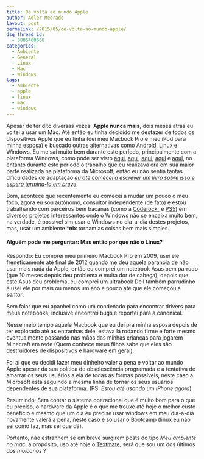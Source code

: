 ```yaml
---
title: De volta ao mundo Apple
author: Adler Medrado
layout: post
permalink: /2015/05/de-volta-ao-mundo-apple/
dsq_thread_id:
  - 3805468668
categories:
  - Ambiente
  - General
  - Linux
  - Mac
  - Windows
tags:
  - ambiente
  - apple
  - linux
  - mac
  - windows
---
```

Apesar de ter dito diversas vezes: **Apple nunca mais**, dois meses atrás eu
voltei a usar um Mac. Até então eu tinha decidido me desfazer de todos os
dispositivos Apple que eu tinha (dei meu Macbook Pro e meu iPod para minha esposa)
e buscado outras alternativas como Android, Linux e Windows.
Eu me saí muito bem durante este período, principalmente com a plataforma Windows,
como pode ser visto [aqui][1], [aqui][2], [aqui][3], [aqui][4] e [aqui][5],
no entanto durante este período o trabalho que eu realizava era em sua maior
parte realizada na plataforma da Microsoft, então eu não sentia tantas
dificuldades de adaptação _[eu até comecei a escrever um livro sobre isso e espero termina-lo em breve][6]_.

Bom, acontece que recentemente eu comecei a mudar um pouco o meu foco, agora eu
sou autônomo, consultor independente (de fato) e estou trabalhando com parceiros
bem bacanas (como a [Coderockr][7] e [PS5][8]) em diversos projetos interessantes
onde o Windows não se encaixa muito bem, na verdade, é possível sim usar o
Windows no dia-a-dia destes projetos, mas, usar um ambiente
***nix** tornam as coisas bem mais simples.

#### Alguém pode me perguntar: Mas então por que não o Linux? ####

Respondo: Eu comprei meu primeiro Macbook Pro em 2009, usei ele freneticamente
até final de 2012 quando me deu aquela paranóia de não usar mais nada da Apple,
então eu comprei um notebook Asus bem parrudo (que 10 meses depois deu problema
e muita dor de cabeça), depois que este Asus deu problema, eu comprei um
ultrabook Dell também parrudinho e usei ele por mais ou menos um ano e pouco
até que ele começou a *sentar*.

Sem falar que eu apanhei como um condenado para encontrar drivers para meus
notebooks, inclusive encontrei bugs e reportei para a canonical.

Nesse meio tempo aquele Macbook que eu dei pra minha esposa depois de ter explorado
até as entranhas dele, estava lá rodando firme e forte mesmo eventualmente
passando nas mãos das minhas crianças para jogarem Minecraft em rede
(Quem conhece meus filhos sabe que eles são destruidores de dispositivos e
hardware em geral).

Foi aí que eu decidi fazer meu dinheiro valer a pena e voltar ao mundo Apple
apesar da sua política de obsolescência programada e a tentativa de amarrar os
seus usuários a ela de todas as formas possíveis, neste caso a Microsoft está
seguindo a mesma linha de tornar os seus usuários dependentes de sua plataforma.
(PS: *Estou até usando um iPhone agora*)

Resumindo: Sem contar o sistema operacional que é muito bom para o que eu preciso,
o hardware da Apple é o que me trouxe até hoje o melhor custo-benefício e mesmo
que um dia eu precise usar windows em meu dia-a-dia novamente valerá a pena,
neste caso é só usar o Bootcamp (linux eu não sei como faz, mas sei que dá).

Portanto, não estranhem se em breve surgirem posts do tipo _Meu ambiente
no mac_, a propósito, uso até hoje o [Textmate][9], será que sou um dos últimos dos *moicanos* ?

 [1]: http://adlermedrado.com.br/2013/07/bitlocker-windows-8.html
 [2]: http://blog.adlermedrado.com.br/2014/06/configurando-o-ruby-no-windows/
 [3]: http://blog.adlermedrado.com.br/2014/07/acessando-o-office-365-via-powershell/
 [4]: http://blog.adlermedrado.com.br/2014/08/gerenciador-de-pacotes-para-windows/
 [5]: http://blog.adlermedrado.com.br/2014/12/meu-ambiente-de-trabalho-na-plataforma-windows/
 [6]: https://leanpub.com/devphpms
 [7]: http://www.coderockr.com
 [8]: http://www.ps5.com.br
 [9]: http://github.com/textmate
